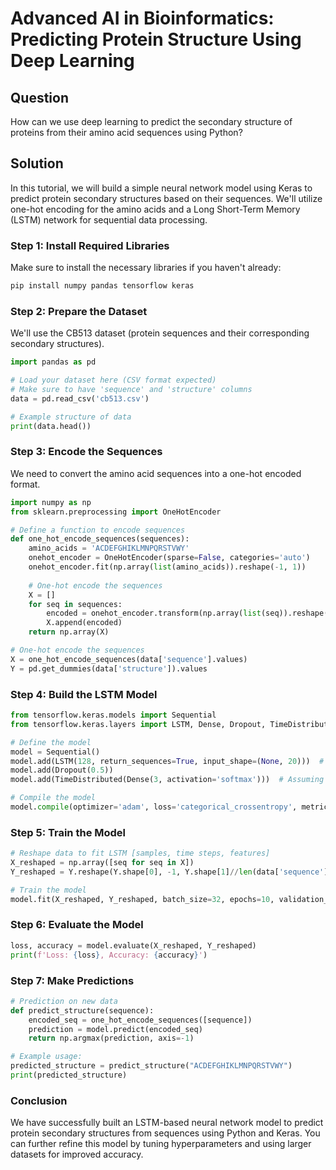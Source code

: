 # Advanced AI in Bioinformatics: Predicting Protein Structure Using Deep Learning

## Question
How can we use deep learning to predict the secondary structure of proteins from their amino acid sequences using Python?

## Solution

In this tutorial, we will build a simple neural network model using Keras to predict protein secondary structures based on their sequences. We'll utilize one-hot encoding for the amino acids and a Long Short-Term Memory (LSTM) network for sequential data processing.

### Step 1: Install Required Libraries
Make sure to install the necessary libraries if you haven't already:

```bash
pip install numpy pandas tensorflow keras
```

### Step 2: Prepare the Dataset
We'll use the CB513 dataset (protein sequences and their corresponding secondary structures).

```python
import pandas as pd

# Load your dataset here (CSV format expected)
# Make sure to have 'sequence' and 'structure' columns
data = pd.read_csv('cb513.csv')

# Example structure of data
print(data.head())
```

### Step 3: Encode the Sequences
We need to convert the amino acid sequences into a one-hot encoded format.

```python
import numpy as np
from sklearn.preprocessing import OneHotEncoder

# Define a function to encode sequences
def one_hot_encode_sequences(sequences):
    amino_acids = 'ACDEFGHIKLMNPQRSTVWY'
    onehot_encoder = OneHotEncoder(sparse=False, categories='auto')
    onehot_encoder.fit(np.array(list(amino_acids)).reshape(-1, 1))
  
    # One-hot encode the sequences
    X = []
    for seq in sequences:
        encoded = onehot_encoder.transform(np.array(list(seq)).reshape(-1, 1))
        X.append(encoded)
    return np.array(X)

# One-hot encode the sequences
X = one_hot_encode_sequences(data['sequence'].values)
Y = pd.get_dummies(data['structure']).values
```

### Step 4: Build the LSTM Model

```python
from tensorflow.keras.models import Sequential
from tensorflow.keras.layers import LSTM, Dense, Dropout, TimeDistributed

# Define the model
model = Sequential()
model.add(LSTM(128, return_sequences=True, input_shape=(None, 20)))  # 20 for one-hot encoding
model.add(Dropout(0.5))
model.add(TimeDistributed(Dense(3, activation='softmax')))  # Assuming 3 classes (e.g., helix, sheet, coil)

# Compile the model
model.compile(optimizer='adam', loss='categorical_crossentropy', metrics=['accuracy'])
```

### Step 5: Train the Model

```python
# Reshape data to fit LSTM [samples, time steps, features]
X_reshaped = np.array([seq for seq in X])
Y_reshaped = Y.reshape(Y.shape[0], -1, Y.shape[1]//len(data['sequence'].iloc[0]))

# Train the model
model.fit(X_reshaped, Y_reshaped, batch_size=32, epochs=10, validation_split=0.2)
```

### Step 6: Evaluate the Model

```python
loss, accuracy = model.evaluate(X_reshaped, Y_reshaped)
print(f'Loss: {loss}, Accuracy: {accuracy}')
```

### Step 7: Make Predictions

```python
# Prediction on new data
def predict_structure(sequence):
    encoded_seq = one_hot_encode_sequences([sequence])
    prediction = model.predict(encoded_seq)
    return np.argmax(prediction, axis=-1)

# Example usage:
predicted_structure = predict_structure("ACDEFGHIKLMNPQRSTVWY")
print(predicted_structure)
```

### Conclusion
We have successfully built an LSTM-based neural network model to predict protein secondary structures from sequences using Python and Keras. You can further refine this model by tuning hyperparameters and using larger datasets for improved accuracy.